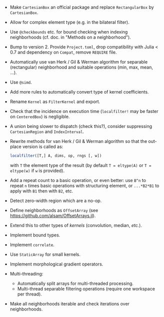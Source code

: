 * Make `CartesianBox` an official package and replace `RectangularBox` by
  `CartesianBox`.

* Allow for complex element type (e.g. in the bilateral filter).

* Use `@checkbounds` etc. for bound checking when indexing neighborhoods
  (cf. doc. in "Methods on a neighborhood").

* Bump to version 2.  Provide `Project.toml`, drop compatibility with Julia <
  0.7 and dependency on `Compat`, remove `REQUIRE` file.

* Automatically use van Herk / Gil & Werman algorithm for separable
  (rectangular) neighborhood and suitable operations (min, max, mean, ...).

* Use `@simd`.

* Add more rules to automatically convert type of kernel coefficients.

* Rename `Kernel` as `FilterKernel` and export.

* Check that the incidence on execution time (`localfilter!` may be faster on
  `CenteredBox`) is negligible.

* A union being slower to dispatch (check this?), consider suppressing
  `CartesianRegion` and `IndexInterval`.

* Rewrite methods for van Herk / Gil & Werman algorithm so that the out-place
  version is called as:

  ```julia
  localfilter([T,] A, dims, op, rngs [, w])
  ```

  with `T` the element type of the result (by default `T = eltype(A)` or `T =
  eltype(w)` if `w` is provided).

* Add a repeat count to a basic operation, or even better: use `B^n` to repeat
  `n` times basic operations with structuring element, or `...*B2*B1` to apply
  with `B1` then with `B2`, etc.

* Detect zero-width region which are a no-op.

* Define neighborhoods as `OffsetArray` (see
  https://github.com/alsam/OffsetArrays.jl).

* Extend this to other types of *kernels* (convolution, median, *etc.*).

* Implement bound types.

* Implement `correlate`.

* Use `StaticArray` for small kernels.

* Implement morphological gradient operators.

* Multi-threading:
  - Automatically split arrays for multi-threaded processing.
  - Multi-thread separable filtering operations (require one workspace per
    thread).

* Make all neighborhoods iterable and check iterations over neighborhoods.
